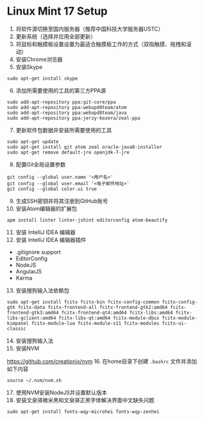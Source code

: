 # Linux Mint 17 Setup

1. 将软件源切换至国内服务器（推荐中国科技大学服务器USTC）
2. 更新系统（选择并应用全部更新）
3. 将鼠标和触摸板设置设置为最适合触摸板工作的方式（双指触摸、拖拽和滚动）
4. 安装Chrome浏览器
5. 安装Skype

  ```
  sudo apt-get install skype
  ```
6. 添加所需要使用的工具的第三方PPA源

  ```
  sudo add-apt-repository ppa:git-core/ppa
  sudo add-apt-repository ppa:webupd8team/atom
  sudo add-apt-repository ppa:webupd8team/java
  sudo add-apt-repository ppa:jerzy-kozera/zeal-ppa
  ```
7. 更新软件包数据并安装所需要使用的工具

  ```
  sudo apt-get update
  sudo apt-get install git atom zeal oracle-java8-installer
  sudo apt-get remove default-jre openjdk-7-jre
  ```
8. 配置Git全局设置参数

  ```
  git config --global user.name '<用户名>'
  git config --global user.email '<电子邮件地址>'
  git config --global color.ui true
  ```
9. 生成SSH密钥并将其注册到GitHub账号
10. 安装Atom编辑器的扩展包

  ```
  apm install linter linter-jshint editorconfig atom-beautify
  ```
11. 安装 IntelliJ IDEA 编辑器
12. 安装 IntelliJ IDEA 编辑器插件
  - .gitignore support
  - EditorConfig
  - NodeJS
  - AngularJS
  - Karma
13. 安装搜狗输入法依赖包

  ```
  sudo apt-get install fcitx fcitx-bin fcitx-config-common fcitx-config-gtk fcitx-data fcitx-frontend-all fcitx-frontend-gtk2:amd64 fcitx-frontend-gtk3:amd64 fcitx-frontend-qt4:amd64 fcitx-libs:amd64 fcitx-libs-gclient:amd64 fcitx-libs-qt:amd64 fcitx-module-dbus fcitx-module-kimpanel fcitx-module-lua fcitx-module-x11 fcitx-modules fcitx-ui-classic
  ```
14. 安装搜狗输入法
15. 安装NVM

  https://github.com/creationix/nvm
16. 在home目录下创建 ```.bashrc``` 文件并添加如下内容

  ```
  source ~/.nvm/nvm.sh
  ```
17. 使用NVM安装NodeJS并设置默认版本
18. 安装文泉驿微米黑和文泉驿正黑字体解决界面中文缺失问题

  ```
  sudo apt-get install fonts-wqy-microhei fonts-wqy-zenhei
  ```

